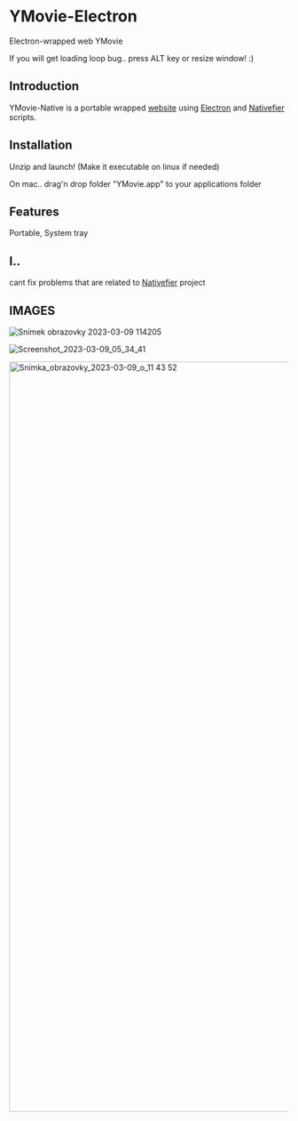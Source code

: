 # YMovie-Electron
 Electron-wrapped web YMovie
 
 If you will get loading loop bug.. press ALT key or resize window! :)

## Introduction

YMovie-Native is a portable wrapped [website](https://ymovie.streamcinema.cz/) using [Electron](https://www.electronjs.org/) and [Nativefier](https://github.com/nativefier/nativefier/) scripts.

## Installation

Unzip and launch! (Make it executable on linux if needed)

On mac.. drag'n drop folder "YMovie.app" to your applications folder

## Features

Portable, System tray

## I..
cant fix problems that are related to [Nativefier](https://github.com/nativefier/nativefier/) project

## IMAGES

![Snímek obrazovky 2023-03-09 114205](https://user-images.githubusercontent.com/82129251/224001580-786e6b78-fa15-4306-8650-81e1f543c663.png)

![Screenshot_2023-03-09_05_34_41](https://user-images.githubusercontent.com/82129251/224001609-b2f6f87d-0c19-4d4e-96e8-f6cb6165e4ca.png)

<img width="1349" alt="Snimka_obrazovky_2023-03-09_o_11 43 52" src="https://user-images.githubusercontent.com/82129251/224001626-1142cd91-fa0e-4527-a5ab-bd160b963761.png">
